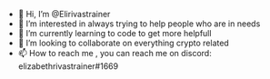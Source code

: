 - 👋 Hi, I’m @Elirivastrainer
- 👀 I’m interested in always trying to help people who are in needs
- 🌱 I’m currently learning to code to get more helpfull
- 💞️ I’m looking to collaborate on everything crypto related
- 📫 How to reach me , you can reach me on discord: elizabethrivastrainer#1669

<!---
Elirivastrainer/Elirivastrainer is a ✨ special ✨ repository because its `README.md` (this file) appears on your GitHub profile.
You can click the Preview link to take a look at your changes.
--->
